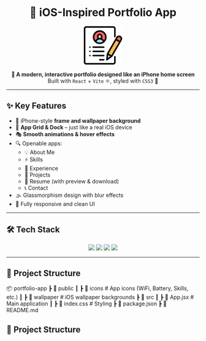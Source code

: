 <h1 align="center">📱 iOS-Inspired Portfolio App</h1>

<p align="center">
  <img src="public/icons/resume.png" width="100" alt="App Logo" />
</p>

<p align="center">
  <b>🚀 A modern, interactive portfolio designed like an iPhone home screen</b>  
  <br/>
  Built with <code>React</code> + <code>Vite</code> ⚛️, styled with <code>CSS3</code> 🎨
</p>

---

## ✨ Key Features
- 🍏 iPhone-style **frame and wallpaper background**
- 📂 **App Grid & Dock** – just like a real iOS device
- 🎭 **Smooth animations & hover effects**
- 🔍 Openable apps:  
  - 💡 About Me  
  - ⚡ Skills  
  - 💼 Experience  
  - 📂 Projects  
  - 📄 Resume (with preview & download)  
  - 📞 Contact  
- 🌫️ Glassmorphism design with blur effects
- 🎨 Fully responsive and clean UI

---

## 🛠️ Tech Stack
<p align="center">
  <img src="https://img.shields.io/badge/React-20232A?style=for-the-badge&logo=react&logoColor=61DAFB" />
  <img src="https://img.shields.io/badge/Vite-646CFF?style=for-the-badge&logo=vite&logoColor=white" />
  <img src="https://img.shields.io/badge/CSS3-1572B6?style=for-the-badge&logo=css3&logoColor=white" />
  <img src="https://img.shields.io/badge/JavaScript-F7DF1E?style=for-the-badge&logo=javascript&logoColor=black" />
</p>

---
## 📂 Project Structure

📦 portfolio-app
┣ 📂 public
┃ ┣ 📂 icons # App icons (WiFi, Battery, Skills, etc.)
┃ ┣ 📂 wallpaper # iOS wallpaper backgrounds
┣ 📂 src
┃ ┣ 📜 App.jsx # Main application
┃ ┣ 📜 index.css # Styling
┣ 📜 package.json
┣ 📜 README.md







## 📂 Project Structure
